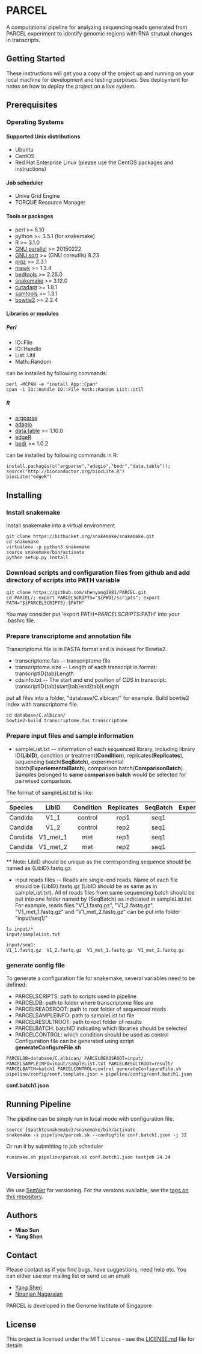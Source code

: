 # PARCEL

A computational pipeline for analyzing sequencing reads generated from PARCEL experiment to identify genomic regions with 
RNA strutual changes in transcripts.

## Getting Started

These instructions will get you a copy of the project up and running on your local machine for development and testing purposes. See deployment for notes on how to deploy the project on a live system.

## Prerequisites

### Operating Systems

#### Supported Unix distributions

- Ubuntu
- CentOS
- Red Hat Enterprise Linux (please use the CentOS packages and instructions)

#### Job scheduler

- Univa Grid Engine
- TORQUE Resource Manager

#### Tools or packages
- perl >= 5.10
- python >= 3.5.1 (for snakemake)
- R >= 3.1.0
- [GNU parallel](https://www.gnu.org/software/parallel/) >= 20150222
- [GNU sort](https://www.gnu.org/software/coreutils/coreutils.html) >= (GNU coreutils) 8.23
- [pigz](https://zlib.net/pigz/) >= 2.3.1
- [mawk](http://invisible-island.net/mawk/) >= 1.3.4
- [bedtools](https://github.com/arq5x/bedtools2) >= 2.25.0
- [snakemake](http://snakemake.readthedocs.io/en/stable/index.html) >= 3.12.0
- [cutadapt](http://cutadapt.readthedocs.io/en/stable/index.html) >= 1.8.1
- [samtools](http://www.htslib.org/doc/samtools.html) >= 1.3.1
- [bowtie2](http://bowtie-bio.sourceforge.net/bowtie2/) >= 2.2.4

#### Libraries or modules

##### Perl
- IO::File
- IO::Handle
- List::Util
- Math::Random

can be installed by following commands:

```
perl -MCPAN -e "install App::Cpan"
cpan -i IO::Handle IO::File Math::Random List::Util
```

##### R
- [argparse](https://cran.r-project.org/web/packages/argparse/index.html)
- [adagio](https://cran.r-project.org/package=adagio)
- [data.table](https://cran.r-project.org/web/packages/data.table/) >= 1.10.0
- [edgeR](https://bioconductor.org/packages/edgeR)
- [bedr](https://cran.r-project.org/web/packages/bedr) >= 1.0.2

can be installed by following commands in R:

```{r message = FALSE}
install.packages(c("argparse","adagio","bedr","data.table"));
source("http://bioconductor.org/biocLite.R")
biocLite("edgeR")
```
## Installing

### Install snakemake

Install snakemake into a virtual environment

```
git clone https://bitbucket.org/snakemake/snakemake.git
cd snakemake
virtualenv -p python3 snakemake
source snakemake/bin/activate
python setup.py install
```
### Download scripts and configuration files from github and add directory of scripts into PATH variable 

```
git clone https://github.com/shenyang1981/PARCEL.git
cd PARCEL/; export PARCELSCRIPTS="${PWD}/scripts"; export PATH="${PARCELSCRIPTS}:$PATH"
```
You may consider put 'export PATH=${PARCELSCRIPTS}:$PATH' <replace PARCELSCRIPTS with real path to PARCEL scripts> into your .bashrc file.
  
### Prepare transcriptome and annotation file

Transcriptome file is in FASTA format and is indexed for Bowtie2.

* transcriptome.fas -- transcriptome file
* transcriptome.size -- Length of each transcript in format: transcriptID{tab}Length
* cdsinfo.txt -- The start and end position of CDS in transcript: transcriptID{tab}start{tab}end{tab}Length

put all files into a folder, "database/C.albican/" for example. Build bowtie2 index with transcriptome file.

```
cd database/C.albican/
bowtie2-build transcriptome.fas transcriptome
```
### Prepare input files and sample information

* sampleList.txt -- information of each sequenced library, including library ID(**LibID**), condition or treatment(**Condition**), replicates(**Replicates**), sequencing batch(**SeqBatch**), experimental batch(**ExperiementalBatch**), comparison batch(**ComparisonBatch**). Samples belonged to **same comparison batch** would be selected for pairwised comparison. 

The format of sampleList.txt is like:

|Species|LibID|Condition|Replicates|SeqBatch|ExperiementalBatch|ComparisonBatch|
|-------|:-----:|:---------:|:----------:|:--------:|:------------------:|:---------------:|
|Candida|V1_1 |control  |rep1      |seq1       |1                 |batch1         |
|Candida|V1_2 |control  |rep2      |seq1       |1                 |batch1         |
|Candida|V1_met_1|met  |rep1      |seq1       |1                 |batch1         |
|Candida|V1_met_2|met  |rep2      |seq1       |1                 |batch1         |

** Note: LibID should be unique as the corresponding sequence should be named as {LibID}.fastq.gz.

* input reads files -- Reads are single-end reads. Name of each file should be {LibID}.fastq.gz (LibID should be as same as in sampleList.txt). All of reads files from same sequencing batch should be put into one folder named by {SeqBatch} as indiciated in sampleList.txt. For example, reads files "V1_1.fastq.gz", "V1_2.fastq.gz", "V1_met_1.fastq.gz" and "V1_met_2.fastq.gz" can be put into folder "input/seq1/"

```
ls input/*
input/sampleList.txt

input/seq1:
V1_1.fastq.gz  V1_2.fastq.gz  V1_met_1.fastq.gz  V1_met_2.fastq.gz
```

### generate config file 

To generate a configuration file for snakemake, several variables need to be defined:
- PARCELSCRIPTS: path to scripts used in pipeline
- PARCELDB: path to folder where transcriptome files are
- PARCELREADSROOT: path to root folder of sequenced reads
- PARCELSAMPLEINFO: path to sampleList.txt file
- PARCELRESULTROOT: path to root folder of results
- PARCELBATCH: batchID indicating which libraries should be selected
- PARCELCONTROL: which condition should be used as control
Configuration file can be generated using script **generateConfigureFile.sh**

```
PARCELDB=database/C.albican/ PARCELREADSROOT=input/ PARCELSAMPLEINFO=input/sampleList.txt PARCELRESULTROOT=result/ PARCELBATCH=batch1 PARCELCONTROL=control generateConfigureFile.sh pipeline/config/conf.template.json > pipeline/config/conf.batch1.json
```
**conf.batch1.json**

## Running Pipeline

The pipeline can be simply run in local mode with configuration file.

```
source {$pathtosnakemake}/snakemake/bin/activate
snakemake -s pipeline/parcek.sk --configfile conf.batch1.json -j 32
```

Or run it by submitting to job scheduler

```
runsnake.sh pipeline/parcek.sk conf.batch1.json testjob 24 24
```

## Versioning

We use [SemVer](http://semver.org/) for versioning. For the versions available, see the [tags on this repository](https://github.com/your/project/tags). 

## Authors

* **Miao Sun** 
* **Yang Shen**

## Contact

Please contact us if you find bugs, have suggestions, need help etc. You can either use our mailing list or send us an email:

* [Yang Shen](mailto:sheny@gis.a-star.edu.sg)
* [Niranjan Nagarajan](mailto:nagarajann@gis.a-star.edu.sg)

PARCEL is developed in the Genome Institute of Singapore

## License

This project is licensed under the MIT License - see the [LICENSE.md](LICENSE.md) file for details
